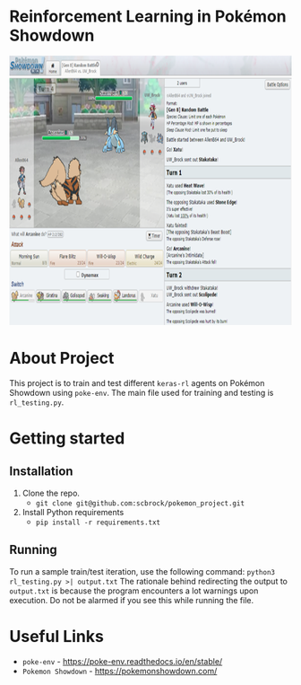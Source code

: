 # Reinforcement Learning in Pokémon Showdown

<img src="poke_showdown_pic.png" alt="Logo" width="840" height="480">

# About Project
This project is to train and test different `keras-rl` agents on Pokémon Showdown using `poke-env`. The main file used for training and testing is `rl_testing.py`.

# Getting started

## Installation
1. Clone the repo.
   - `git clone git@github.com:scbrock/pokemon_project.git`
2. Install Python requirements
   - `pip install -r requirements.txt`

## Running
To run a sample train/test iteration, use the following command:
`python3 rl_testing.py >| output.txt`
The rationale behind redirecting the output to `output.txt` is because the program encounters a lot warnings upon execution. Do not be alarmed if you see this while running the file.

# Useful Links
- `poke-env` - https://poke-env.readthedocs.io/en/stable/
- `Pokemon Showdown` - https://pokemonshowdown.com/
